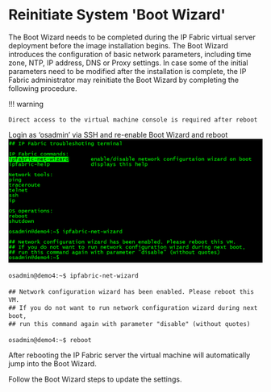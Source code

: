 # Reinitiate System 'Boot Wizard'

The Boot Wizard needs to be completed during the IP Fabric virtual server
deployment before the image installation begins. The Boot Wizard introduces the
configuration of basic network parameters, including time zone, NTP, IP
address, DNS or Proxy settings. In case some of the initial parameters need to
be modified after the installation is complete, the IP Fabric administrator may
reinitiate the Boot Wizard by completing the following procedure.

!!! warning

    Direct access to the virtual machine console is required after reboot

Login as ‘osadmin’ via SSH and re-enable Boot Wizard and reboot ![](ipfabric_net_wizard.png)

```
osadmin@demo4:~$ ipfabric-net-wizard

## Network configuration wizard has been enabled. Please reboot this VM.
## If you do not want to run network configuration wizard during next boot,
## run this command again with parameter "disable" (without quotes)

osadmin@demo4:~$ reboot
```

After rebooting the IP Fabric server the virtual machine will
automatically jump into the Boot Wizard.

Follow the Boot Wizard steps to update the settings.
